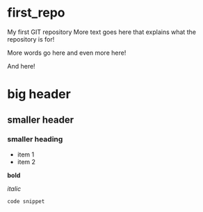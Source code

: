 # first_repo
My first GIT repository
More text goes here that explains what the repository is for!

More words go here
and even more here!

And here!

# big header

## smaller header

### smaller heading

- item 1
- item 2

**bold**

_italic_

`code snippet`
